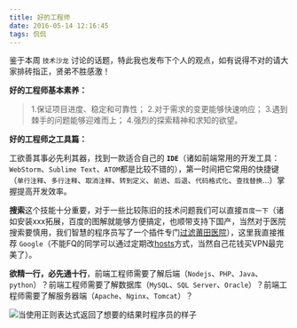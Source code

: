 ```yaml
---
title: 好的工程师
date: 2016-05-14 12:16:45
tags: 侃侃
---
```


鉴于本周 `技术沙龙` 讨论的话题，特此我也发布下个人的观点，如有说得不对的请大家排砖指正，贤弟不胜感激！

**好的工程师基本素养：**

> 1.保证项目进度、稳定和可靠性；
> 2.对于需求的变更能够快速响应；
> 3.遇到棘手的问题能够迎难而上；
> 4.强烈的探索精神和求知的欲望。

**好的工程师之工具篇：**

工欲善其事必先利其器，找到一款适合自己的 **`IDE`**（诸如前端常用的开发工具：`WebStorm`、`Sublime Text`、`ATOM`都是比较不错的），第一时间把它常用的快捷键（`单行注释`、`多行注释`、`取消注释`、`转到定义`、`前进`、`后退`、`代码格式化`、`查找替换`...）掌握提高开发效率。

**搜索**这个技能十分重要，对于一些比较陈旧的技术问题我们可以直接`百度一下`（诸如安装xxx拓展，百度的图解就能够方便搞定，也顺带支持下国产，当然对于医院搜索要慎用，我们智慧的程序员写了一个插件专门[过滤莆田医院](https://github.com/hustcc/PTHospital.chrome/blob/master/README.md )），这里我直接推荐 `Google`（不能FQ的同学可以通过定期改[hosts](http://laod.cn/hosts/2016-google-hosts.html)方式，当然自己花钱买VPN最完美了）。

**欲精一行，必先通十行**，前端工程师需要了解后端（`Nodejs`、`PHP`、`Java`、`python`）？前端工程师需要了解数据库（`MySQL`、`SQL Server`、`Oracle`）？前端工程师需要了解服务器端（`Apache`、`Nginx`、`Tomcat`）？

![当使用正则表达式返回了想要的结果时程序员的样子](reg.gif)

<!--more-->